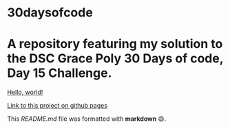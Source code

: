 # 30daysofcode

# A repository featuring my solution to the DSC Grace Poly 30 Days of code, Day 15 Challenge.
<a target="_blank" href="https://thadev404.github.io/30daysofcode/">Hello, world!</a>

[Link to this project on github pages ](https://thadev404.github.io/30daysofcode/)


This *README.md* file was formatted with **markdown** :smile:.
